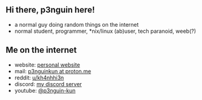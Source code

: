## Hi there, p3nguin here!
- a normal guy doing random things on the internet
- normal student, programmer, *nix/linux (ab)user, tech paranoid, weeb(?)

## Me on the internet
- website: [personal website](https://p3nguin-kun.github.io)
- mail: [p3nguinkun at proton.me](mailto:p3nguinkun@proton.me)
- reddit: [u/kh4nhhi3n](https://reddit.com/u/kh4nhhi3n)
- discord: [my discord server](https://discord.gg/fxeSRbVfkK)
- youtube: [@p3nguin-kun](https://youtube.com//@p3nguin-kun)
